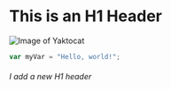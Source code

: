 # This is an H1 Header



![Image of Yaktocat](https://octodex.github.com/images/yaktocat.png)

``` javascript
var myVar = "Hello, world!";
```

###### I add a new H1 header
